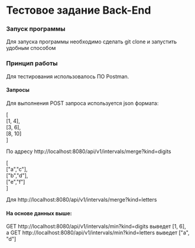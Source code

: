 <h1>Тестовое задание Back-End</h1>

<h3>Запуск программы</h3>

Для запуска программы необходимо сделать git clone <repo> и запустить удобным способом <br>

<h3>Принцип работы</h3>

Для тестирования использовалось ПО Postman. <br>

<h4>Запросы</h4>

Для выполнения POST запроса используется json формата: <br>

[<br>
   [1, 4], <br>
   [3, 6], <br>
   [8, 10] <br>
] <br>

По адресу http://localhost:8080/api/v1/intervals/merge?kind=digits <br>

[<br>
   ["a","c"], <br>
   ["b","d"],<br>
   ["e","f"] <br>
] <br>

Для http://localhost:8080/api/v1/intervals/merge?kind=letters <br>

<h4>На основе данных выше:</h4> 

GET http://localhost:8080/api/v1/intervals/min?kind=digits выведет [1, 6],<br>
а GET http://localhost:8080/api/v1/intervals/min?kind=letters выведет  ["a", "d"]
